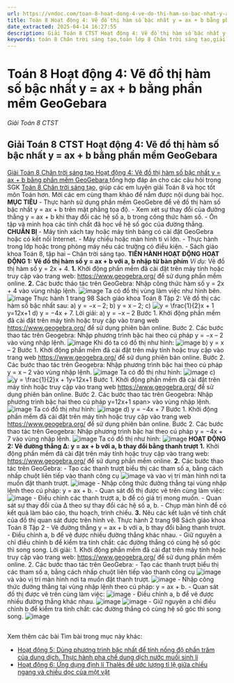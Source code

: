 ```yaml
---
url: https://vndoc.com/toan-8-hoat-dong-4-ve-do-thi-ham-so-bac-nhat-y-ax-b-bang-phan-mem-geogebara-325084
title: Toán 8 Hoạt động 4: Vẽ đồ thị hàm số bậc nhất y = ax + b bằng phần mềm GeoGebara - Giải Toán 8 CTST - VnDoc.com
date_extracted: 2025-04-14 16:27:55
description: Giải Toán 8 CTST Hoạt động 4: Vẽ đồ thị hàm số bậc nhất y = ax + b bằng phần mềm GeoGebara được VnDoc biên soạn lời giải nhằm giúp các em nắm được nội dung được học trong bài, luyện giải Toán 8 hiệu quả.
keywords: toán 8 Chân trời sáng tạo,toán lớp 8 Chân trời sáng tạo,giải toán 8 Chân trời sáng tạo,giải sgk toán 8 Chân trời sáng tạo,sgk toán 8 Chân trời sáng tạo,sách giáo khoa toán 8 Chân trời sáng tạo,Hoạt động 4 Vẽ đồ thị hàm số bậc nhất y = ax + b bằng phần mềm GeoGebara,giải toán 8 ctst,giải toán 8 Vẽ đồ thị hàm số bậc nhất y = ax + b bằng phần mềm GeoGebara
---
```


# Toán 8 Hoạt động 4: Vẽ đồ thị hàm số bậc nhất y = ax + b bằng phần mềm GeoGebara
 _Giải Toán 8 CTST_
##  Giải Toán 8 CTST Hoạt động 4: Vẽ đồ thị hàm số bậc nhất y = ax + b bằng phần mềm GeoGebara
[Giải Toán 8 Chân trời sáng tạo Hoạt động 4: Vẽ đồ thị hàm số bậc nhất y = ax + b bằng phần mềm GeoGebara ](<https://vndoc.com/toan-8-hoat-dong-4-ve-do-thi-ham-so-bac-nhat-y-ax-b-bang-phan-mem-geogebara-325084>)tổng hợp đáp án cho các câu hỏi trong SGK [Toán 8 Chân trời sáng tạo,](<https://vndoc.com/toan-8-chan-troi-sang-tao>) giúp các em luyện giải Toán 8 và học tốt môn Toán hơn. Mời các em cùng tham khảo để nắm được nội dung bài học.
**MỤC TIÊU**
\- Thực hành sử dụng phần mềm GeoGebre để vẽ đồ thị hàm số bậc nhất y = ax + b trên mặt phẳng tọa độ.
\- Xem xét sự thay đổi của đường thẳng y = ax + b khi thay đổi các hệ số a, b trong công thức hàm số.
\- Ôn tập và minh họa các tính chất đã học về hệ số góc của đường thẳng.
**CHUẨN BỊ**
\- Máy tính xách tay hoặc máy tính bảng có cài đặt GeoGebra hoặc có kết nối Internet.
\- Máy chiếu hoặc màn hình ti vi lớn.
\- Thực hành trong lớp hoặc trong phòng máy nếu các trường có điều kiện.
\- Sách giáo khoa Toán 8, tập hai – Chân trời sáng tạo.
**TIẾN HÀNH HOẠT ĐỘNG**
**HOẠT ĐỘNG 1:** **Vẽ đồ thị hàm số y = ax + b với a, b nhập từ bàn phím**
 _Ví dụ:_ Vẽ đồ thị hàm số y = 2x + 4.
**1.** Khởi động phần mềm đã cài đặt trên máy tính hoặc truy cập vào trang web: https://www.geogebra.org/ để sử dụng phần mềm online.
**2.** Các bước tháo tác trên GeoGebra:
Nhập công thức hàm số y = 2x + 4 vào vùng nhập lệnh.
![image](https://i.vdoc.vn/data/image/2024/07/25/hoat-dong-4-ve-do-thi-ham-so-bac-nhat-1.png)
Ta có đồ thị vùng làm việc như hình bên.
![image](https://i.vdoc.vn/data/image/2024/07/25/hoat-dong-4-ve-do-thi-ham-so-bac-nhat-2.png)
Thực hành 1 trang 98 Sách giáo khoa Toán 8 Tập 2: Vẽ đồ thị các hàm số bậc nhất sau:
a\) y = −x – 2;
b\) y = x – 2;
c\) ![y = \\frac{1}{2}x + 1](https://i.vdoc.vn/data/image/blank.png)y=12x+1
d\) y = −4x + 7.
Lời giải:
a\) y = −x – 2
Bước 1. Khởi động phần mềm đã cài đặt trên máy tính hoặc truy cập vào trang web https://www.geogebra.org/ để sử dụng phiên bản online.
Bước 2. Các bước thao tác trên Geogebra:
Nhập phương trình bậc hai theo cú pháp y = −x – 2 vào vùng nhập lệnh.
![image](https://i.vdoc.vn/data/image/2024/07/25/hoat-dong-4-ve-do-thi-ham-so-bac-nhat-3.png)
Khi đó ta có đồ thị như hình:
![image](https://i.vdoc.vn/data/image/2024/07/25/hoat-dong-4-ve-do-thi-ham-so-bac-nhat-4.png)
b\) y = x – 2
Bước 1. Khởi động phần mềm đã cài đặt trên máy tính hoặc truy cập vào trang web https://www.geogebra.org/ để sử dụng phiên bản online.
Bước 2. Các bước thao tác trên Geogebra:
Nhập phương trình bậc hai theo cú pháp y = x – 2 vào vùng nhập lệnh.
![image](https://i.vdoc.vn/data/image/2024/07/25/hoat-dong-4-ve-do-thi-ham-so-bac-nhat-5.png)
Ta có đồ thị như hình:
![image](https://i.vdoc.vn/data/image/2024/07/25/hoat-dong-4-ve-do-thi-ham-so-bac-nhat-6.png)
c\) ![y = \\frac{1}{2}x + 1](https://i.vdoc.vn/data/image/blank.png)y=12x+1
Bước 1. Khởi động phần mềm đã cài đặt trên máy tính hoặc truy cập vào trang web https://www.geogebra.org/ để sử dụng phiên bản online.
Bước 2. Các bước thao tác trên Geogebra:
Nhập phương trình bậc hai theo cú pháp y=12x+1 span> vào vùng nhập lệnh.
![image](https://i.vdoc.vn/data/image/2024/07/25/hoat-dong-4-ve-do-thi-ham-so-bac-nhat-7.png)
Ta có đồ thị như hình:
![image](https://i.vdoc.vn/data/image/2024/07/25/hoat-dong-4-ve-do-thi-ham-so-bac-nhat-8.png)
d\) y = −4x + 7
Bước 1. Khởi động phần mềm đã cài đặt trên máy tính hoặc truy cập vào trang web https://www.geogebra.org/ để sử dụng phiên bản online.
Bước 2. Các bước thao tác trên Geogebra:
Nhập phương trình bậc hai theo cú pháp y = −4x + 7 vào vùng nhập lệnh.
![image](https://i.vdoc.vn/data/image/2024/07/25/hoat-dong-4-ve-do-thi-ham-so-bac-nhat-9.png)
Ta có đồ thị như hình:
![image](https://i.vdoc.vn/data/image/2024/07/25/hoat-dong-4-ve-do-thi-ham-so-bac-nhat-10.png)
**HOẠT ĐỘNG 2: Vẽ đường thẳng ∆: y = ax + b với a, b thay đổi bằng thanh trượt**
**1.** Khởi động phần mềm đã cài đặt trên máy tính hoặc truy cập vào trang web: https://www.geogebra.org/ để sử dụng phần mềm online.
**2.** Các bước thao tác trên GeoGebra:
\- Tạo các thanh trượt biểu thị các tham số a, bằng cách nhấp chuột liên tiếp vào thanh công cụ ![image](https://i.vdoc.vn/data/image/2024/07/25/hoat-dong-4-ve-do-thi-ham-so-bac-nhat-11a.png) và vào vị trí màn hình nơi ta muốn đặt thanh trượt.
![image](https://i.vdoc.vn/data/image/2024/07/25/hoat-dong-4-ve-do-thi-ham-so-bac-nhat-11.png)
\- Nhập công thức đường thẳng tại vùng nhập lệnh theo cú pháp: y = ax + b.
\- Quan sát đồ thị được vẽ trên cùng làm việc:
![image](https://i.vdoc.vn/data/image/2024/07/25/hoat-dong-4-ve-do-thi-ham-so-bac-nhat-12.png)
\- Điều chỉnh các thanh trượt a, b để có giá trị mong muốn.
\- Quan sát sự thay đổi của ∆ theo sự thay đổi các hệ số a, b.
\- Chụp màn hình để có kết quả làm báo cáo, thu hoạch, trình chiếu.
**3.** Nêu các kết luận về tính chất của đồ thị quan sát được trên hình vẽ.
Thực hành 2 trang 98 Sách giáo khoa Toán 8 Tập 2
\- Vẽ đường thẳng y = ax + b với a, b thay đổi bằng thanh trượt.
\- Điều chỉnh a, b để vẽ được nhiều đường thẳng khác nhau.
\- Giữ nguyên a chỉ điều chỉnh b để kiểm tra tính chất: các đường thẳng có cùng hệ số góc thì song song.
Lời giải:
1\. Khởi động phần mềm đã cài đạt trên máy tính hoặc truy cập vào trang web: https://www.geogebra.org/ để sử dụng phần mềm online.
2\. Các bước thao tác trên GeoGebra:
\- Tạo các thanh trượt biểu thị các tham số a, bằng cách nhấp chuột liên tiếp vào thanh công cụ ![image](https://i.vdoc.vn/data/image/2024/07/25/hoat-dong-4-ve-do-thi-ham-so-bac-nhat-13.png) và vào vị trí màn hình nơi ta muốn đặt thanh trượt.
![image](https://i.vdoc.vn/data/image/2024/07/25/hoat-dong-4-ve-do-thi-ham-so-bac-nhat-14.png)
\- Nhập công thức đường thẳng tại vùng nhập lệnh theo cú pháp: y = ax + b.
\- Quan sát đồ thị được vẽ trên cùng làm việc:
![image](https://i.vdoc.vn/data/image/2024/07/25/hoat-dong-4-ve-do-thi-ham-so-bac-nhat-15.png)
\- Điều chỉnh a, b để vẽ được nhiều đường thẳng khác nhau.
![image](https://i.vdoc.vn/data/image/2024/07/25/hoat-dong-4-ve-do-thi-ham-so-bac-nhat-16.png)
![image](https://i.vdoc.vn/data/image/2024/07/25/hoat-dong-4-ve-do-thi-ham-so-bac-nhat-17.png)
\- Giữ nguyên a chỉ điều chỉnh b để kiểm tra tính chất: các đường thắng có cùng hệ số góc thì song song.
![image](https://i.vdoc.vn/data/image/2024/07/25/hoat-dong-4-ve-do-thi-ham-so-bac-nhat-18.png)
## 
Xem thêm các bài Tìm bài trong mục này khác:
  * [Hoạt động 5: Dùng phương trình bậc nhất để tính nồng độ phần trăm của dung dịch. Thực hành pha chế dung dịch nước muối sinh lí](</toan-8-hoat-dong-5-dung-phuong-trinh-bac-nhat-de-tinh-nong-do-phan-tram-cua-dung-dich-thuc-hanh-pha-che-dung-dich-nuoc-muoi-sinh-li-325088>)
  * [Hoạt động 6: Ứng dụng định lí Thalès để ước lượng tỉ lệ giữa chiều ngang và chiều dọc của một vật](</toan-8-hoat-dong-6-ung-dung-dinh-li-thales-de-uoc-luong-ti-le-giua-chieu-ngang-va-chieu-doc-cua-mot-vat-325106>)

